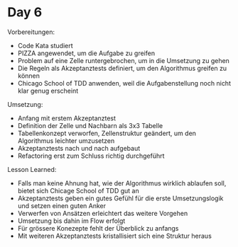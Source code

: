 # Day 6

Vorbereitungen:
 - Code Kata studiert
 - PIZZA angewendet, um die Aufgabe zu greifen
 - Problem auf eine Zelle runtergebrochen, um in die Umsetzung zu gehen
 - Die Regeln als Akzeptanztests definiert, um den Algorithmus greifen zu können
 - Chicago School of TDD anwenden, weil die Aufgabenstellung noch nicht klar genug erscheint

Umsetzung:
 - Anfang mit erstem Akzeptanztest
 - Definition der Zelle und Nachbarn als 3x3 Tabelle
 - Tabellenkonzept verworfen, Zellenstruktur geändert, um den Algorithmus leichter umzusetzen
 - Akzeptanztests nach und nach aufgebaut
 - Refactoring erst zum Schluss richtig durchgeführt

Lesson Learned:
 - Falls man keine Ahnung hat, wie der Algorithmus wirklich ablaufen soll, bietet sich Chicage School of TDD gut an
 - Akzeptanztests geben ein gutes Gefühl für die erste Umsetzungslogik und setzen einen guten Anker
 - Verwerfen von Ansätzen erleichtert das weitere Vorgehen
 - Umsetzung bis dahin im Flow erfolgt
 - Für grössere Konezepte fehlt der Überblick zu anfangs
 - Mit weiteren Akzeptanztests kristallisiert sich eine Struktur heraus
